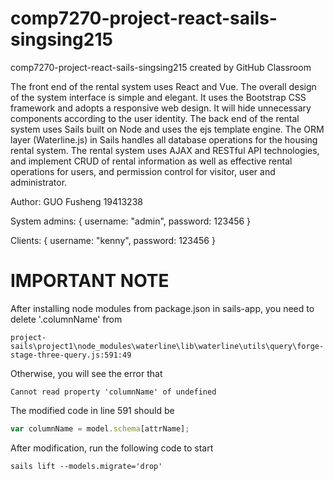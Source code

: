 # comp7270-project-react-sails-singsing215
comp7270-project-react-sails-singsing215 created by GitHub Classroom

The front end of the rental system uses React and Vue. The overall design of the system interface is simple and elegant. It uses the Bootstrap CSS framework and adopts a responsive web design. It will hide unnecessary components according to the user identity. The back end of the rental system uses Sails built on Node and uses the ejs template engine. The ORM layer (Waterline.js) in Sails handles all database operations for the housing rental system. The rental system uses AJAX and RESTful API technologies, and implement CRUD of rental information as well as effective rental operations for users, and permission control for visitor, user and administrator.

Author: GUO Fusheng 19413238

System admins: { username: "admin", password: 123456 }

Clients: { username: "kenny", password: 123456 }

# IMPORTANT NOTE
After installing node modules from package.json in sails-app, you need to delete '.columnName' from 
```
project-sails\project1\node_modules\waterline\lib\waterline\utils\query\forge-stage-three-query.js:591:49
```

Otherwise, you will see the error that 
```
Cannot read property 'columnName' of undefined
```

The modified code in line 591 should be
```js
var columnName = model.schema[attrName];
```

After modification, run the following code to start 
```
sails lift --models.migrate='drop'
```
